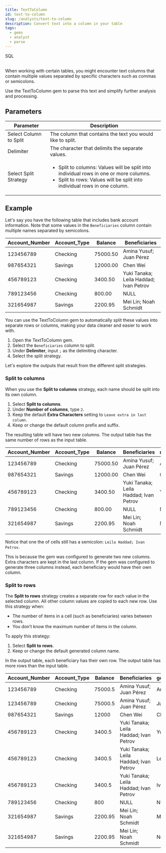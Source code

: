 ```yaml
---
title: TextToColumn
id: text-to-column
slug: /analysts/text-to-column
description: Convert text into a column in your table
tags:
  - gems
  - analyst
  - parse
---
```


<span class="badge">SQL</span><br/><br/>

When working with certain tables, you might encounter text columns that contain multiple values separated by specific characters such as commas or semicolons.

Use the TextToColumn gem to parse this text and simplify further analysis and processing.

## Parameters

| Parameter              | Description                                                                                                                                                                                              |
| ---------------------- | -------------------------------------------------------------------------------------------------------------------------------------------------------------------------------------------------------- |
| Select Column to Split | The column that contains the text you would like to split.                                                                                                                                               |
| Delimiter              | The character that delimits the separate values.                                                                                                                                                         |
| Select Split Strategy  | <ul class="table-list"><li>Split to columns: Values will be split into individual rows in one or more columns.</li><li>Split to rows: Values will be split into individual rows in one column.</li></ul> |

## Example

Let's say you have the following table that includes bank account information. Note that some values in the `Beneficiaries` column contain multiple names separated by semicolons.

<div class="table-example">

| Account_Number | Account_Type | Balance  | Beneficiaries                          |
| -------------- | ------------ | -------- | -------------------------------------- |
| 123456789      | Checking     | 75000.50 | Amina Yusuf; Juan Pérez                |
| 987654321      | Savings      | 12000.00 | Chen Wei                               |
| 456789123      | Checking     | 3400.50  | Yuki Tanaka; Leila Haddad; Ivan Petrov |
| 789123456      | Checking     | 800.00   | NULL                                   |
| 321654987      | Savings      | 2200.95  | Mei Lin; Noah Schmidt                  |

</div>

You can use the TextToColumn gem to automatically split these values into separate rows or columns, making your data cleaner and easier to work with.

1. Open the TextToColumn gem.
1. Select the `Beneficiaries` column to split.
1. Under **Delimiter**, input `;` as the delimiting character.
1. Select the split strategy.

Let's explore the outputs that result from the different split strategies.

### Split to columns

When you use the **Split to columns** strategy, each name should be split into its own column.

1. Select **Split to columns**.
1. Under **Number of columns**, type `2`.
1. Keep the default **Extra Characters** setting to `Leave extra in last column`.
1. Keep or change the default column prefix and suffix.

The resulting table will have two new columns. The output table has the same number of rows as the input table.

<div class="table-example">

| Account_Number | Account_Type | Balance  | Beneficiaries                          | root_1_generated | root_2_generated          |
| -------------- | ------------ | -------- | -------------------------------------- | ---------------- | ------------------------- |
| 123456789      | Checking     | 75000.50 | Amina Yusuf; Juan Pérez                | Amina Yusuf      | Juan Pérez                |
| 987654321      | Savings      | 12000.00 | Chen Wei                               | Chen Wei         | NULL                      |
| 456789123      | Checking     | 3400.50  | Yuki Tanaka; Leila Haddad; Ivan Petrov | Yuki Tanaka      | Leila Haddad; Ivan Petrov |
| 789123456      | Checking     | 800.00   | NULL                                   | NULL             | NULL                      |
| 321654987      | Savings      | 2200.95  | Mei Lin; Noah Schmidt                  | Mei Lin          | Noah Schmidt              |

</div>

Notice that one the of cells still has a semicolon: `Leila Haddad; Ivan Petrov`.

This is because the gem was configured to generate two new columns. Extra characters are kept in the last column. If the gem was configured to generate three columns instead, each beneficiary would have their own column.

### Split to rows

The **Split to rows** strategy creates a separate row for each value in the selected column. All other column values are copied to each new row. Use this strategy when:

- The number of items in a cell (such as beneficiaries) varies between rows.
- You don’t know the maximum number of items in the column.

To apply this strategy:

1. Select **Split to rows**.
1. Keep or change the default generated column name.

In the output table, each beneficiary has their own row. The output table has more rows than the input table.

<div class="table-example">

| Account_Number | Account_Type | Balance | Beneficiaries                          | generated_column |
| -------------- | ------------ | ------- | -------------------------------------- | ---------------- |
| 123456789      | Checking     | 75000.5 | Amina Yusuf; Juan Pérez                | Amina Yusuf      |
| 123456789      | Checking     | 75000.5 | Amina Yusuf; Juan Pérez                | Juan Pérez       |
| 987654321      | Savings      | 12000   | Chen Wei                               | Chen Wei         |
| 456789123      | Checking     | 3400.5  | Yuki Tanaka; Leila Haddad; Ivan Petrov | Yuki Tanaka      |
| 456789123      | Checking     | 3400.5  | Yuki Tanaka; Leila Haddad; Ivan Petrov | Leila Haddad     |
| 456789123      | Checking     | 3400.5  | Yuki Tanaka; Leila Haddad; Ivan Petrov | Ivan Petrov      |
| 789123456      | Checking     | 800     | NULL                                   | NULL             |
| 321654987      | Savings      | 2200.95 | Mei Lin; Noah Schmidt                  | Mei Lin          |
| 321654987      | Savings      | 2200.95 | Mei Lin; Noah Schmidt                  | Noah Schmidt     |

</div>
